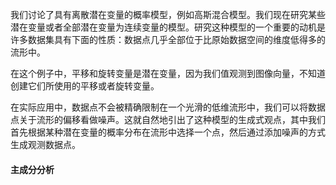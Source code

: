 我们讨论了具有离散潜在变量的概率模型，例如⾼斯混合模型。我们现在研究某些潜在变量或者全部潜在变量为连续变量的模型。研究这种模型的⼀个重要的动机是许多数据集具有下⾯的性质：数据点⼏乎全部位于⽐原始数据空间的维度低得多的流形中。

在这个例⼦中，平移和旋转变量是潜在变量，因为我们值观测到图像向量，不知道创建它们所使⽤的平移或者旋转变量。

在实际应⽤中，数据点不会被精确限制在⼀个光滑的低维流形中，我们可以将数据点关于流形的偏移看做噪声。这就⾃然地引出了这种模型的⽣成式观点，其中我们⾸先根据某种潜在变量的概率分布在流形中选择⼀个点，然后通过添加噪声的⽅式⽣成观测数据点。

#### 主成分分析

